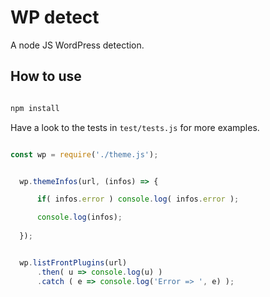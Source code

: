 # WP detect 

A node JS WordPress detection. 


## How to use 

```bash

npm install 

```

Have a look to the tests in ```test/tests.js``` for more examples.


```JavaScript 

const wp = require('./theme.js');


  wp.themeInfos(url, (infos) => {

      if( infos.error ) console.log( infos.error );

      console.log(infos); 
      
  });


  wp.listFrontPlugins(url)
      .then( u => console.log(u) )
      .catch ( e => console.log('Error => ', e) );

``` 

